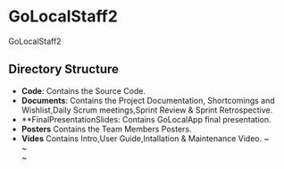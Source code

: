 # GoLocalStaff2
GoLocalStaff2

## Directory Structure
* **Code**:                     Contains the Source Code.
* **Documents**:                Contains the Project Documentation, Shortcomings and Wishlist,Daily Scrum meetings,Sprint Review & Sprint Retrospective.
* **FinalPresentationSlides:    Contains GoLocalApp final presentation.
* **Posters**                   Contains the Team Members Posters.
* **Vides**                     Contains Intro,User Guide,Intallation & Maintenance Video.
~                                                                                                                                                               
~                                                                                                                                                               
~           
